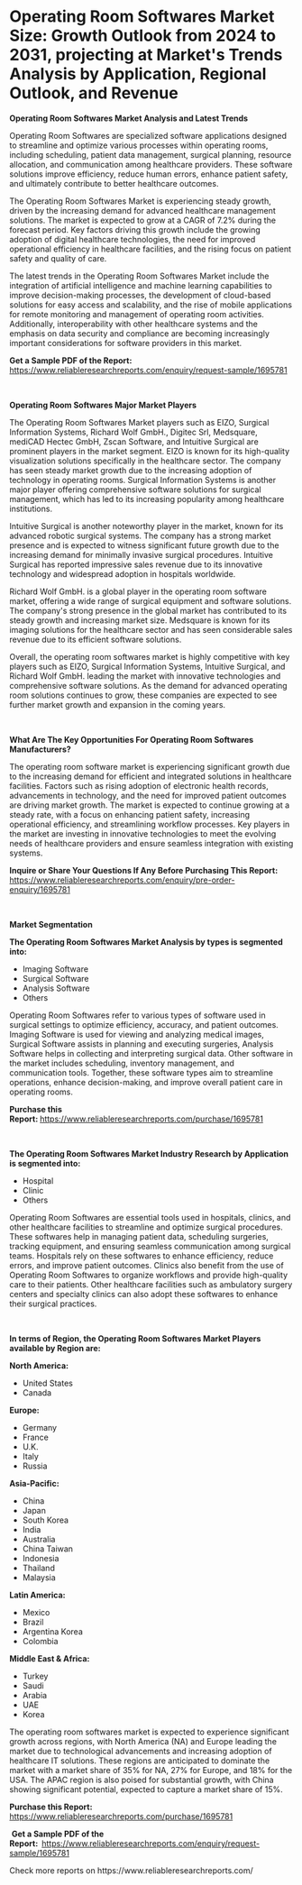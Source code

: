 <p><h1>Operating Room Softwares Market Size: Growth Outlook from 2024 to 2031, projecting at Market's Trends Analysis by Application, Regional Outlook, and Revenue</h1></p><p><strong>Operating Room Softwares Market Analysis and Latest Trends</strong></p>
<p><p>Operating Room Softwares are specialized software applications designed to streamline and optimize various processes within operating rooms, including scheduling, patient data management, surgical planning, resource allocation, and communication among healthcare providers. These software solutions improve efficiency, reduce human errors, enhance patient safety, and ultimately contribute to better healthcare outcomes.</p><p>The Operating Room Softwares Market is experiencing steady growth, driven by the increasing demand for advanced healthcare management solutions. The market is expected to grow at a CAGR of 7.2% during the forecast period. Key factors driving this growth include the growing adoption of digital healthcare technologies, the need for improved operational efficiency in healthcare facilities, and the rising focus on patient safety and quality of care.</p><p>The latest trends in the Operating Room Softwares Market include the integration of artificial intelligence and machine learning capabilities to improve decision-making processes, the development of cloud-based solutions for easy access and scalability, and the rise of mobile applications for remote monitoring and management of operating room activities. Additionally, interoperability with other healthcare systems and the emphasis on data security and compliance are becoming increasingly important considerations for software providers in this market.</p></p>
<p><strong>Get a Sample PDF of the Report:&nbsp;</strong> <a href="https://www.reliableresearchreports.com/enquiry/request-sample/1695781">https://www.reliableresearchreports.com/enquiry/request-sample/1695781</a></p>
<p>&nbsp;</p>
<p><strong>Operating Room Softwares Major Market Players</strong></p>
<p><p>The Operating Room Softwares Market players such as EIZO, Surgical Information Systems, Richard Wolf GmbH., Digitec Srl, Medsquare, mediCAD Hectec GmbH, Zscan Software, and Intuitive Surgical are prominent players in the market segment. EIZO is known for its high-quality visualization solutions specifically in the healthcare sector. The company has seen steady market growth due to the increasing adoption of technology in operating rooms. Surgical Information Systems is another major player offering comprehensive software solutions for surgical management, which has led to its increasing popularity among healthcare institutions.</p><p>Intuitive Surgical is another noteworthy player in the market, known for its advanced robotic surgical systems. The company has a strong market presence and is expected to witness significant future growth due to the increasing demand for minimally invasive surgical procedures. Intuitive Surgical has reported impressive sales revenue due to its innovative technology and widespread adoption in hospitals worldwide. </p><p>Richard Wolf GmbH. is a global player in the operating room software market, offering a wide range of surgical equipment and software solutions. The company's strong presence in the global market has contributed to its steady growth and increasing market size. Medsquare is known for its imaging solutions for the healthcare sector and has seen considerable sales revenue due to its efficient software solutions.</p><p>Overall, the operating room softwares market is highly competitive with key players such as EIZO, Surgical Information Systems, Intuitive Surgical, and Richard Wolf GmbH. leading the market with innovative technologies and comprehensive software solutions. As the demand for advanced operating room solutions continues to grow, these companies are expected to see further market growth and expansion in the coming years.</p></p>
<p>&nbsp;</p>
<p><strong>What Are The Key Opportunities For Operating Room Softwares Manufacturers?</strong></p>
<p><p>The operating room software market is experiencing significant growth due to the increasing demand for efficient and integrated solutions in healthcare facilities. Factors such as rising adoption of electronic health records, advancements in technology, and the need for improved patient outcomes are driving market growth. The market is expected to continue growing at a steady rate, with a focus on enhancing patient safety, increasing operational efficiency, and streamlining workflow processes. Key players in the market are investing in innovative technologies to meet the evolving needs of healthcare providers and ensure seamless integration with existing systems.</p></p>
<p><strong>Inquire or Share Your Questions If Any Before Purchasing This Report:</strong> <a href="https://www.reliableresearchreports.com/enquiry/pre-order-enquiry/1695781">https://www.reliableresearchreports.com/enquiry/pre-order-enquiry/1695781</a></p>
<p>&nbsp;</p>
<p><strong>Market Segmentation</strong></p>
<p><strong>The Operating Room Softwares Market Analysis by types is segmented into:</strong></p>
<p><ul><li>Imaging Software</li><li>Surgical Software</li><li>Analysis Software</li><li>Others</li></ul></p>
<p><p>Operating Room Softwares refer to various types of software used in surgical settings to optimize efficiency, accuracy, and patient outcomes. Imaging Software is used for viewing and analyzing medical images, Surgical Software assists in planning and executing surgeries, Analysis Software helps in collecting and interpreting surgical data. Other software in the market includes scheduling, inventory management, and communication tools. Together, these software types aim to streamline operations, enhance decision-making, and improve overall patient care in operating rooms.</p></p>
<p><strong>Purchase this Report:&nbsp;</strong><a href="https://www.reliableresearchreports.com/purchase/1695781">https://www.reliableresearchreports.com/purchase/1695781</a></p>
<p>&nbsp;</p>
<p><strong>The Operating Room Softwares Market Industry Research by Application is segmented into:</strong></p>
<p><ul><li>Hospital</li><li>Clinic</li><li>Others</li></ul></p>
<p><p>Operating Room Softwares are essential tools used in hospitals, clinics, and other healthcare facilities to streamline and optimize surgical procedures. These softwares help in managing patient data, scheduling surgeries, tracking equipment, and ensuring seamless communication among surgical teams. Hospitals rely on these softwares to enhance efficiency, reduce errors, and improve patient outcomes. Clinics also benefit from the use of Operating Room Softwares to organize workflows and provide high-quality care to their patients. Other healthcare facilities such as ambulatory surgery centers and specialty clinics can also adopt these softwares to enhance their surgical practices.</p></p>
<p>&nbsp;</p>
<p><strong>In terms of Region, the Operating Room Softwares Market Players available by Region are:</strong></p>
<p>
    <p> <strong> North America: </strong>
        <ul>
            <li>United States</li>
            <li>Canada</li>
        </ul>
        </p> 
    <p> <strong> Europe: </strong>
        <ul>
            <li>Germany</li>
            <li>France</li>
            <li>U.K.</li>
            <li>Italy</li>
            <li>Russia</li>
        </ul>
        </p> 
    <p> <strong> Asia-Pacific: </strong>
        <ul>
            <li>China</li>
            <li>Japan</li>
            <li>South Korea</li>
            <li>India</li>
            <li>Australia</li>
            <li>China Taiwan</li>
            <li>Indonesia</li>
            <li>Thailand</li>
            <li>Malaysia</li>
        </ul>
        </p> 
    <p> <strong> Latin America: </strong>
        <ul>
            <li>Mexico</li>
            <li>Brazil</li>
            <li>Argentina Korea</li>
            <li>Colombia</li>
        </ul>
        </p> 
    <p> <strong> Middle East & Africa: </strong>
        <ul>
            <li>Turkey</li>
            <li>Saudi</li>
            <li>Arabia</li>
            <li>UAE</li>
            <li>Korea</li>
        </ul>
    </p>
    </p>
<p><p>The operating room softwares market is expected to experience significant growth across regions, with North America (NA) and Europe leading the market due to technological advancements and increasing adoption of healthcare IT solutions. These regions are anticipated to dominate the market with a market share of 35% for NA, 27% for Europe, and 18% for the USA. The APAC region is also poised for substantial growth, with China showing significant potential, expected to capture a market share of 15%.</p></p>
<p><strong>Purchase this Report: </strong><a href="https://www.reliableresearchreports.com/purchase/1695781">https://www.reliableresearchreports.com/purchase/1695781</a></p>
<p>&nbsp;<strong>Get a Sample PDF of the Report:&nbsp;&nbsp;</strong><a href="https://www.reliableresearchreports.com/enquiry/request-sample/1695781">https://www.reliableresearchreports.com/enquiry/request-sample/1695781</a></p>
<p><strong></strong></p>
<p>Check more reports on https://www.reliableresearchreports.com/</p>